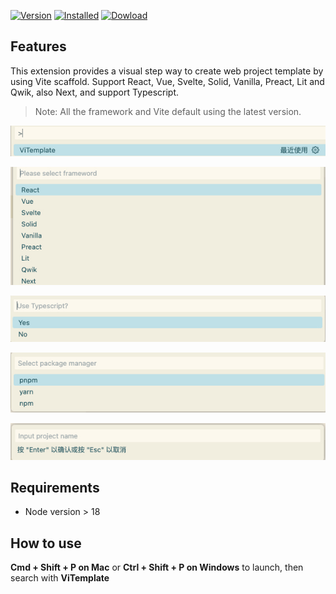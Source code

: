 [![Version](https://badgen.net/vs-marketplace/v/BreakingRed.vitemplate)](https://marketplace.visualstudio.com/items?itemName=BreakingRed.vitemplate) [![Installed](https://badgen.net/vs-marketplace/i/BreakingRed.vitemplate)](https://marketplace.visualstudio.com/items?itemName=BreakingRed.vitemplate)
[![Dowload](https://badgen.net/vs-marketplace/d/BreakingRed.vitemplate)](https://marketplace.visualstudio.com/items?itemName=BreakingRed.vitemplate)

## Features

This extension provides a visual step way to create web project template by using Vite scaffold. Support React, Vue, Svelte, Solid, Vanilla, Preact, Lit and Qwik, also Next, and support Typescript.

> Note: All the framework and Vite default using the latest version.

![launch](public/images/launch.jpg)

![select framework](public/images/select_1.jpg)

![use TS](public/images/select_2.jpg)

![select package manager](public/images/select_3.jpg)

![input project name](public/images/input.jpg)

## Requirements

- Node version > 18

## How to use

**Cmd + Shift + P on Mac** or **Ctrl + Shift + P on Windows** to launch, then search with **ViTemplate**

